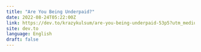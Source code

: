 ```yaml
---
title: "Are You Being Underpaid?"
date: 2022-08-24T05:22:00Z
link: https://dev.to/krazykulsum/are-you-being-underpaid-53p5?utm_medium=RSS&utm_source=news.12bit.vn
site: dev.to
language: English
draft: false
---
```

